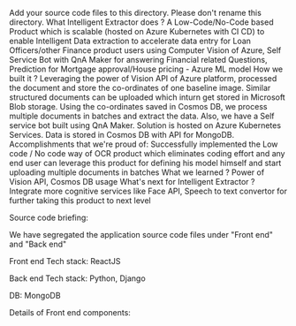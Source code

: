 Add your source code files to this directory. Please don't rename this directory.
What Intelligent Extractor does ? 
A Low-Code/No-Code based Product which is scalable (hosted on Azure Kubernetes with CI CD) to enable Intelligent Data extraction to accelerate data entry for Loan Officers/other Finance product users using Computer Vision of Azure, Self Service Bot with QnA Maker for answering Financial related Questions, Prediction for Mortgage approval/House pricing - Azure ML model
How we built it ?
Leveraging the power of Vision API of Azure platform, processed the document and store the co-ordinates of one baseline image. Similar structured documents can be uploaded which inturn get stored in Microsoft Blob storage. Using the co-ordinates saved in Cosmos DB, we process multiple documents in batches and extract the data. Also, we have a Self service bot built using QnA Maker. Solution is hosted on Azure Kubernetes Services. Data is stored in Cosmos DB with API for MongoDB.
Accomplishments that we're proud of: 
Successfully implemented the Low code / No code way of OCR product which eliminates coding effort and any end user can leverage this product for defining his model himself and start uploading multiple documents in batches
What we learned ?
Power of Vision API, Cosmos DB usage
What's next for Intelligent Extractor ?
Integrate more cognitive services like Face API, Speech to text convertor for further taking this product to next level

Source code briefing:

We have segregated the application source code files under "Front end" and "Back end"

Front end Tech stack: ReactJS

Back end Tech stack: Python, Django

DB: MongoDB

Details of Front end components:


